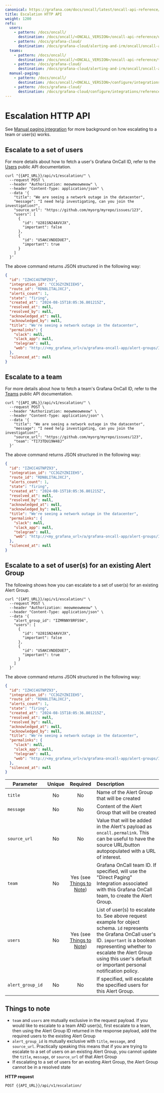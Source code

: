 ```yaml
---
canonical: https://grafana.com/docs/oncall/latest/oncall-api-reference/escalation/
title: Escalation HTTP API
weight: 1200
refs:
  users:
    - pattern: /docs/oncall/
      destination: /docs/oncall/<ONCALL_VERSION>/oncall-api-reference/users
    - pattern: /docs/grafana-cloud/
      destination: /docs/grafana-cloud/alerting-and-irm/oncall/oncall-api-reference/users
  teams:
    - pattern: /docs/oncall/
      destination: /docs/oncall/<ONCALL_VERSION>/oncall-api-reference/teams
    - pattern: /docs/grafana-cloud/
      destination: /docs/grafana-cloud/alerting-and-irm/oncall/oncall-api-reference/teams
  manual-paging:
    - pattern: /docs/oncall/
      destination: /docs/oncall/<ONCALL_VERSION>/configure/integrations/references/manual
    - pattern: /docs/grafana-cloud/
      destination: /docs/grafana-cloud/configure/integrations/references/manual
---
```


# Escalation HTTP API

See [Manual paging integration](ref:manual-paging) for more background on how escalating to a team or user(s) works.

## Escalate to a set of users

For more details about how to fetch a user's Grafana OnCall ID, refer to the [Users](ref:users) public API documentation.

```shell
curl "{{API_URL}}/api/v1/escalation/" \
  --request POST \
  --header "Authorization: meowmeowmeow" \
  --header "Content-Type: application/json" \
  --data '{
    "title": "We are seeing a network outage in the datacenter",
    "message": "I need help investigating, can you join the investigation?",
    "source_url": "https://github.com/myorg/myrepo/issues/123",
    "users": [
      {
        "id": "U281SN24AVVJX",
        "important": false
      },
      {
        "id": "U5AKCVNDEDUE7",
        "important": true
      }
    ]
  }'
```

The above command returns JSON structured in the following way:

```json
{
  "id": "IZHCC4GTNPZ93",
  "integration_id": "CC3GZYZNIIEH5",
  "route_id": "RDN8LITALJXCJ",
  "alerts_count": 1,
  "state": "firing",
  "created_at": "2024-08-15T18:05:36.801215Z",
  "resolved_at": null,
  "resolved_by": null,
  "acknowledged_at": null,
  "acknowledged_by": null,
  "title": "We're seeing a network outage in the datacenter",
  "permalinks": {
    "slack": null,
    "slack_app": null,
    "telegram": null,
    "web": "http://<my_grafana_url>/a/grafana-oncall-app/alert-groups/I5LAZ2MXGPUAH"
  },
  "silenced_at": null
}
```

## Escalate to a team

For more details about how to fetch a team's Grafana OnCall ID, refer to the [Teams](ref:teams) public API documentation.

```shell
curl "{{API_URL}}/api/v1/escalation/" \
  --request POST \
  --header "Authorization: meowmeowmeow" \
  --header "Content-Type: application/json" \
  --data '{
    "title": "We are seeing a network outage in the datacenter",
    "message": "I need help investigating, can you join the investigation?",
    "source_url": "https://github.com/myorg/myrepo/issues/123",
    "team": "TI73TDU19W48J"
  }'
```

The above command returns JSON structured in the following way:

```json
{
  "id": "IZHCC4GTNPZ93",
  "integration_id": "CC3GZYZNIIEH5",
  "route_id": "RDN8LITALJXCJ",
  "alerts_count": 1,
  "state": "firing",
  "created_at": "2024-08-15T18:05:36.801215Z",
  "resolved_at": null,
  "resolved_by": null,
  "acknowledged_at": null,
  "acknowledged_by": null,
  "title": "We're seeing a network outage in the datacenter",
  "permalinks": {
    "slack": null,
    "slack_app": null,
    "telegram": null,
    "web": "http://<my_grafana_url>/a/grafana-oncall-app/alert-groups/I5LAZ2MXGPUAH"
  },
  "silenced_at": null
}
```

## Escalate to a set of user(s) for an existing Alert Group

The following shows how you can escalate to a set of user(s) for an existing Alert Group.

```shell
curl "{{API_URL}}/api/v1/escalation/" \
  --request POST \
  --header "Authorization: meowmeowmeow" \
  --header "Content-Type: application/json" \
  --data '{
    "alert_group_id": "IZMRNNY8RFS94",
    "users": [
      {
        "id": "U281SN24AVVJX",
        "important": false
      },
      {
        "id": "U5AKCVNDEDUE7",
        "important": true
      }
    ]
  }'
```

The above command returns JSON structured in the following way:

```json
{
  "id": "IZHCC4GTNPZ93",
  "integration_id": "CC3GZYZNIIEH5",
  "route_id": "RDN8LITALJXCJ",
  "alerts_count": 1,
  "state": "firing",
  "created_at": "2024-08-15T18:05:36.801215Z",
  "resolved_at": null,
  "resolved_by": null,
  "acknowledged_at": null,
  "acknowledged_by": null,
  "title": "We're seeing a network outage in the datacenter",
  "permalinks": {
    "slack": null,
    "slack_app": null,
    "telegram": null,
    "web": "http://<my_grafana_url>/a/grafana-oncall-app/alert-groups/I5LAZ2MXGPUAH"
  },
  "silenced_at": null
}
```

| Parameter            | Unique |     Required     | Description                                                                                                                                                                                                                                         |
| -------------------- | :----: | :--------------: | :-------------------------------------------------------------------------------------------------------------------------------------------------------------------------------------------------------------------------------------------------- |
| `title`               |  No   |       No        | Name of the Alert Group that will be created                                                                                                                                                                                                                                      |
| `message`               |  No   |       No        | Content of the Alert Group that will be created                                                                                                                                                                                       |
| `source_url`               |  No   |       No        | Value that will be added in the Alert's payload as `oncall.permalink`. This can be useful to have the source URL/button autopopulated with a URL of interest.                        |
| `team`               |  No   |       Yes (see [Things to Note](#things-to-note))        | Grafana OnCall team ID. If specified, will use the "Direct Paging" Integration associated with this Grafana OnCall team, to create the Alert Group.                                                                                                                                                                                        |
| `users`               |  No   |       Yes (see [Things to Note](#things-to-note))        | List of user(s) to escalate to. See above request example for object schema. `id` represents the Grafana OnCall user's ID. `important` is a boolean representing whether to escalate the Alert Group using this user's default or important personal notification policy.                                                                                                                                                                                        |
| `alert_group_id`               |  No   |       No        | If specified, will escalate the specified users for this Alert Group.                                                                                                                                                                                         |

## Things to note

- `team` and `users` are mutually exclusive in the request payload. If you would like to escalate to a team AND user(s),
first escalate to a team, then using the Alert Group ID returned in the response payload, add the required users to the
existing Alert Group
- `alert_group_id` is mutually exclusive with `title`, `message`, and `source_url`. Practically speaking this means that
if you are trying to escalate to a set of users on an existing Alert Group, you cannot update the `title`, `message`, or
`source_url` of that Alert Group
- If escalating to a set of users for an existing Alert Group, the Alert Group cannot be in a resolved state

**HTTP request**

`POST {{API_URL}}/api/v1/escalation/`
